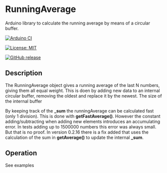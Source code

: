 # RunningAverage

Arduino library to calculate the running average by means of a circular buffer.

[![Arduino CI](https://github.com/RobTillaart/RunningAverage/workflows/Arduino%20CI/badge.svg)](https://github.com/marketplace/actions/arduino_ci)

[![License: MIT](https://img.shields.io/badge/license-MIT-green.svg)](https://github.com/RobTillaart/SHT31/blob/master/LICENSE)

[![GitHub release](https://img.shields.io/github/release/RobTillaart/SHT31.svg?maxAge=3600)](https://github.com/RobTillaart/SHT31/releases)


## Description
The RunningAverage object gives a running average of the last N numbers, giving them
all equal weight. This is doen by adding new data to an internal circular buffer, 
removing the oldest and replace it by the newest. The size of the internal buffer 

By keeping track of the **_sum** the runningAverage can be calculated fast (only 1 division).
This is done with **getFastAverage()**. 
However the constant adding/subtracting when adding new elements introduces an accumulating error. 
In tests adding up to 1500000 numbers this error was always small. But that is no proof.
In version 0.2.16 there is a fix added that uses the calculation of the sum in **getAverage()** to 
update the internal **_sum**.

## Operation

See examples
